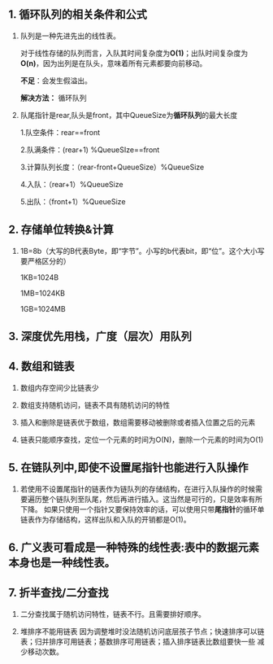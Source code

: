 ##  1. 循环队列的相关条件和公式

1. 队列是一种先进先出的线性表。

   对于线性存储的队列而言，入队其时间复杂度为**O(1)**；出队时间复杂度为**O(n)**，因为出列是在队头，意味着所有元素都要向前移动。

   **不足**：会发生假溢出。

   **解决方法：** 循环队列

2. 队尾指针是rear,队头是front，其中QueueSize为**循环队列**的最大长度

   1.队空条件：rear==front 

   2.队满条件：(rear+1) %QueueSIze==front 

   3.计算队列长度：（rear-front+QueueSize）%QueueSize

   4.入队：（rear+1）%QueueSize 

   5.出队：（front+1）%QueueSize 

## 2. 存储单位转换&计算

1. 1B=8b（大写的B代表Byte，即“字节”。小写的b代表bit，即“位”。这个大小写要严格区分的）

   1KB=1024B

   1MB=1024KB

   1GB=1024MB

## 3. 深度优先用栈，广度（层次）用队列

## 4. 数组和链表

1. 数组内存空间少比链表少

2. 数组支持随机访问，链表不具有随机访问的特性

3. 插入和删除是链表优于数组，数组需要移动被删除或者插入位置之后的元素 

4. 链表只能顺序查找，定位一个元素的时间为O(N)，删除一个元素的时间为O(1) 

## 5. 在链队列中,即使**不设置尾指针**也能进行入队操作

1. 若使用不设置尾指针的链表作为链队列的存储结构，在进行入队操作的时候需要遍历整个链队列至队尾，然后再进行插入。这当然是可行的，只是效率有所下降。 如果只使用一个指针又要保持效率的话，可以使用只带**尾指针**的循环单链表作为存储结构，这样出队和入队的开销都是O(1)。

## 6. 广义表可看成是一种特殊的线性表:表中的数据元素本身也是一种线性表。

## 7. 折半查找/二分查找

1. 二分查找属于随机访问特性，链表不行。且需要排好顺序。

2. 堆排序不能用链表 因为调整堆时没法随机访问底层孩子节点；快速排序可以链表；归并排序可用链表；基数排序可用链表；插入排序链表比数组要快一些 减少移动次数。  